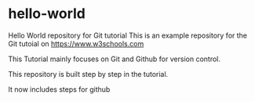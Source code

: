 # hello-world
Hello World repository for Git tutorial
This is an example repository for the Git tutoial on https://www.w3schools.com

This Tutorial mainly focuses on Git and Github for version control.

This repository is built step by step in the tutorial.

It now includes steps for github
